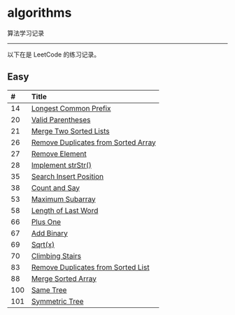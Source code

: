 # algorithms
算法学习记录

-----------
以下在是 LeetCode 的练习记录。

## Easy

| #    | Title                                    |
| :--- | :--------------------------------------- |
| 14   | [Longest Common Prefix][014]             |
| 20   | [Valid Parentheses][020]                 |
| 21   | [Merge Two Sorted Lists][021]            |
| 26   | [Remove Duplicates from Sorted Array][026] | 
| 27   | [Remove Element][027]                    |
| 28   | [Implement strStr()][028]                |
| 35   | [Search Insert Position][035]            |
| 38   | [Count and Say][038]                     |
| 53   | [Maximum Subarray][053]                  |
| 58   | [Length of Last Word][058]               |
| 66   | [Plus One][066]                          |
| 67   | [Add Binary][067]                        |
| 69   | [Sqrt(x)][069]                           |
| 70   | [Climbing Stairs][070]                   |
| 83   | [Remove Duplicates from Sorted List][083]                   |
| 88   | [Merge Sorted Array][088]                   |
| 100   | [Same Tree][100]                   |
| 101   | [Symmetric Tree][101]                   |






[014]: https://github.com/zhzhgang/algorithms/tree/master/Easy/014
[020]: https://github.com/zhzhgang/algorithms/tree/master/Easy/020
[021]: https://github.com/zhzhgang/algorithms/tree/master/Easy/021
[026]: https://github.com/zhzhgang/algorithms/tree/master/Easy/026
[027]: https://github.com/zhzhgang/algorithms/tree/master/Easy/027
[028]: https://github.com/zhzhgang/algorithms/tree/master/Easy/028
[035]: https://github.com/zhzhgang/algorithms/tree/master/Easy/035
[038]: https://github.com/zhzhgang/algorithms/tree/master/Easy/038
[053]: https://github.com/zhzhgang/algorithms/tree/master/Easy/053
[058]: https://github.com/zhzhgang/algorithms/tree/master/Easy/058
[066]: https://github.com/zhzhgang/algorithms/tree/master/Easy/066
[067]: https://github.com/zhzhgang/algorithms/tree/master/Easy/067
[069]: https://github.com/zhzhgang/algorithms/tree/master/Easy/069
[070]: https://github.com/zhzhgang/algorithms/tree/master/Easy/070
[083]: https://github.com/zhzhgang/algorithms/tree/master/Easy/083
[088]: https://github.com/zhzhgang/algorithms/tree/master/Easy/088
[100]: https://github.com/zhzhgang/algorithms/tree/master/Easy/100
[101]: https://github.com/zhzhgang/algorithms/tree/master/Easy/101